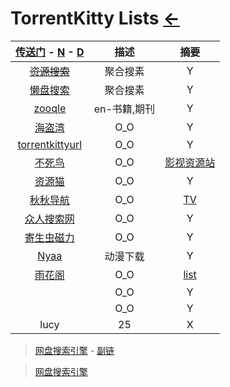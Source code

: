 # TorrentKitty Lists [←](index.md)

| [传送门](../navigation.md) - [N](../Library/synthesize.md) - [D](DataRank.md) | 描述 | 摘要 |
|:---:|:---:|:---:|
| ~~[资源搜索](http://magnet.chongbuluo.com/)~~ | 聚合搜素 | Y |
| [懒盘搜索](https://www.lzpan.com/) | 聚合搜素 | Y |
| [zooqle](https://zooqle.com/) | en-书籍,期刊 | Y |
| [海盗湾](https://thepiratebay.org/index.html) | O_O | Y |
| [torrentkittyurl](http://torrentkittyurl.com/tk/) | O_O | Y |
| [不死鸟](https://iao.su/) | O_O | [影视资源站](https://iao.su/531/) |
| [资源猫](https://www.ziyuanm.com/) | O_O | Y |
| [秋秋导航](https://www.39qq.com/) | O_O | [TV](https://www.39qq.com/xxyl/icantv.html) |
| [众人搜索网](http://wangpan.renrensousuo.com/) | O_O | Y |
| [寄生虫磁力](http://cili.jscnl.com/) | O_O | Y |
| [Nyaa](https://nyaa.si/) | 动漫下载 | Y |
| [雨花阁](https://www.yuhuage53.xyz/) | O_O | [list](https://www.yuhuage.art/) |
| []() | O_O | Y |
| []() | O_O | Y |
| lucy | 25 | X |

> [网盘搜索引擎](https://mp.weixin.qq.com/s/s5ow4FoOKDS_DA6sPY1ysA) - [副链](https://t.1yb.co/gi02)

> [网盘搜索引擎](http://itindex.net/detail/57793-%E7%BD%91%E7%9B%98-%E6%90%9C%E7%B4%A2%E5%BC%95%E6%93%8E-%E8%B5%84%E6%96%99)

> []()

